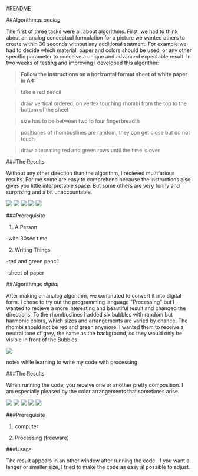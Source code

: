 #README 

##Algorithmus *analog*

The first of three tasks were all about algorithms. First, we had to think about an analog conceptual formulation for a picture we wanted others to create within 30 seconds without any additional statment. For example we had to decide which material, paper and colors should be used, or any other specific parameter to conceive a unique and advanced expectable result. In two weeks of testing and improving I developed this algorithm:

>**Follow the instructions on a horizontal format sheet of white paper in A4:**

>take a red pencil

>draw vertical ordered, on vertex touching rhombi from the top to the bottom of the sheet

>size has to be between two to four fingerbreadth

>positiones of rhombuslines are random, they can get close but do not touch

>draw alternating red and green rows until the time is over


###The Results

Without any other direction than the algorithm, I recieved multifarious results. For me some are easy to comprehend because the instructions also gives you little interpretable space. But some others are very funny and surprising and a bit unaccountable.

![](https://cloud.githubusercontent.com/assets/12065257/10159114/b099eb5e-6696-11e5-8516-49f034212e2a.jpeg)
![](https://cloud.githubusercontent.com/assets/12065257/10159117/b09d78e6-6696-11e5-85d6-b4677cb6bf38.jpeg)
![](https://cloud.githubusercontent.com/assets/12065257/10159116/b09b7d16-6696-11e5-9a83-1c4c88abaf07.jpeg)
![](https://cloud.githubusercontent.com/assets/12065257/10159113/b097702c-6696-11e5-8ab9-712c5b31d1a5.jpeg)
![](https://cloud.githubusercontent.com/assets/12065257/10159115/b09b393c-6696-11e5-950b-b77cba1e3e15.jpeg)


###Prerequisite

1. A Person

  -with 30sec time

2. Writing Things

  -red and green pencil

  -sheet of paper


##Algorithmus *digital*

After making an analog algorithm, we continuted to convert it into digital form. 
I chose to try out the programming language "Processing" but I wanted to recieve a more interesting and beautiful 
result and changed the directions. To the rhombuslines I added six bubbles with random but harmonic colors, 
which sizes and arrangements are varied by chance. The rhombi should not be red and green anymore. 
I wanted them to receive a neutral tone of grey, the same as the background, so they would only be visible in
front of the Bubbles.

![](https://cloud.githubusercontent.com/assets/12065257/10163766/5d39b25e-66b5-11e5-93a2-76c00275f93e.jpeg)

notes while learning to write my code with processing

###The Results

When running the code, you receive one or another pretty composition. I am especially pleased by the color 
arrangements that sometimes arise.

![](https://cloud.githubusercontent.com/assets/12065257/10160386/778ff6a8-669d-11e5-9227-5d1132a0989c.png)
![](https://cloud.githubusercontent.com/assets/12065257/10160385/778f545a-669d-11e5-864a-509979e4f9bd.png)
![](https://cloud.githubusercontent.com/assets/12065257/10160383/778a2a48-669d-11e5-98fd-45d7c067dfdd.png)
![](https://cloud.githubusercontent.com/assets/12065257/10160384/778d9f52-669d-11e5-9853-85103f7f820b.png)
![](https://cloud.githubusercontent.com/assets/12065257/10160387/7796291a-669d-11e5-80cf-f62c248caf16.png)

###Prerequisite

1. computer

2. Processing (freeware)

###Usage

The result appears in an other window after running the code. If you want a langer or smaller size, I tried to make the code as easy al possible to adjust.
